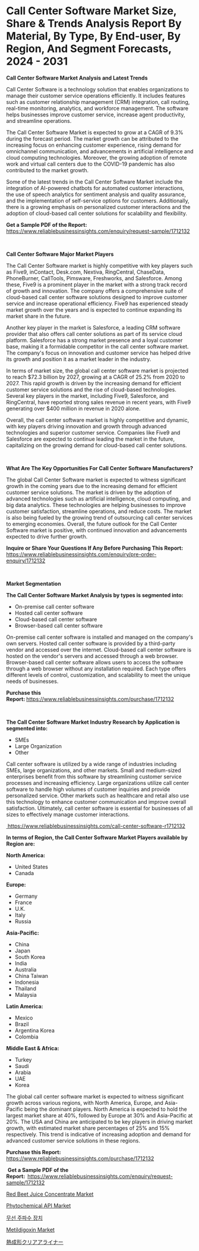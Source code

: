 <p><h1>Call Center Software Market Size, Share & Trends Analysis Report By Material, By Type, By End-user, By Region, And Segment Forecasts, 2024 - 2031</h1></p><p><strong>Call Center Software Market Analysis and Latest Trends</strong></p>
<p><p>Call Center Software is a technology solution that enables organizations to manage their customer service operations efficiently. It includes features such as customer relationship management (CRM) integration, call routing, real-time monitoring, analytics, and workforce management. The software helps businesses improve customer service, increase agent productivity, and streamline operations.</p><p>The Call Center Software Market is expected to grow at a CAGR of 9.3% during the forecast period. The market growth can be attributed to the increasing focus on enhancing customer experience, rising demand for omnichannel communication, and advancements in artificial intelligence and cloud computing technologies. Moreover, the growing adoption of remote work and virtual call centers due to the COVID-19 pandemic has also contributed to the market growth.</p><p>Some of the latest trends in the Call Center Software Market include the integration of AI-powered chatbots for automated customer interactions, the use of speech analytics for sentiment analysis and quality assurance, and the implementation of self-service options for customers. Additionally, there is a growing emphasis on personalized customer interactions and the adoption of cloud-based call center solutions for scalability and flexibility.</p></p>
<p><strong>Get a Sample PDF of the Report:&nbsp;</strong> <a href="https://www.reliablebusinessinsights.com/enquiry/request-sample/1712132">https://www.reliablebusinessinsights.com/enquiry/request-sample/1712132</a></p>
<p>&nbsp;</p>
<p><strong>Call Center Software Major Market Players</strong></p>
<p><p>The Call Center Software market is highly competitive with key players such as Five9, inContact, Desk.com, Nextiva, RingCentral, ChaseData, PhoneBurner, CallTools, Pimsware, Freshworks, and Salesforce. Among these, Five9 is a prominent player in the market with a strong track record of growth and innovation. The company offers a comprehensive suite of cloud-based call center software solutions designed to improve customer service and increase operational efficiency. Five9 has experienced steady market growth over the years and is expected to continue expanding its market share in the future.</p><p>Another key player in the market is Salesforce, a leading CRM software provider that also offers call center solutions as part of its service cloud platform. Salesforce has a strong market presence and a loyal customer base, making it a formidable competitor in the call center software market. The company's focus on innovation and customer service has helped drive its growth and position it as a market leader in the industry.</p><p>In terms of market size, the global call center software market is projected to reach $72.3 billion by 2027, growing at a CAGR of 25.2% from 2020 to 2027. This rapid growth is driven by the increasing demand for efficient customer service solutions and the rise of cloud-based technologies. Several key players in the market, including Five9, Salesforce, and RingCentral, have reported strong sales revenue in recent years, with Five9 generating over $400 million in revenue in 2020 alone.</p><p>Overall, the call center software market is highly competitive and dynamic, with key players driving innovation and growth through advanced technologies and superior customer service. Companies like Five9 and Salesforce are expected to continue leading the market in the future, capitalizing on the growing demand for cloud-based call center solutions.</p></p>
<p>&nbsp;</p>
<p><strong>What Are The Key Opportunities For Call Center Software Manufacturers?</strong></p>
<p><p>The global Call Center Software market is expected to witness significant growth in the coming years due to the increasing demand for efficient customer service solutions. The market is driven by the adoption of advanced technologies such as artificial intelligence, cloud computing, and big data analytics. These technologies are helping businesses to improve customer satisfaction, streamline operations, and reduce costs. The market is also being fueled by the growing trend of outsourcing call center services to emerging economies. Overall, the future outlook for the Call Center Software market is positive, with continued innovation and advancements expected to drive further growth.</p></p>
<p><strong>Inquire or Share Your Questions If Any Before Purchasing This Report:</strong> <a href="https://www.reliablebusinessinsights.com/enquiry/pre-order-enquiry/1712132">https://www.reliablebusinessinsights.com/enquiry/pre-order-enquiry/1712132</a></p>
<p>&nbsp;</p>
<p><strong>Market Segmentation</strong></p>
<p><strong>The Call Center Software Market Analysis by types is segmented into:</strong></p>
<p><ul><li>On-premise call center software</li><li>Hosted call center software</li><li>Cloud-based call center software</li><li>Browser-based call center software</li></ul></p>
<p><p>On-premise call center software is installed and managed on the company's own servers. Hosted call center software is provided by a third-party vendor and accessed over the internet. Cloud-based call center software is hosted on the vendor's servers and accessed through a web browser. Browser-based call center software allows users to access the software through a web browser without any installation required. Each type offers different levels of control, customization, and scalability to meet the unique needs of businesses.</p></p>
<p><strong>Purchase this Report:&nbsp;</strong><a href="https://www.reliablebusinessinsights.com/purchase/1712132">https://www.reliablebusinessinsights.com/purchase/1712132</a></p>
<p>&nbsp;</p>
<p><strong>The Call Center Software Market Industry Research by Application is segmented into:</strong></p>
<p><ul><li>SMEs</li><li>Large Organization</li><li>Other</li></ul></p>
<p><p>Call center software is utilized by a wide range of industries including SMEs, large organizations, and other markets. Small and medium-sized enterprises benefit from this software by streamlining customer service processes and increasing efficiency. Large organizations utilize call center software to handle high volumes of customer inquiries and provide personalized service. Other markets such as healthcare and retail also use this technology to enhance customer communication and improve overall satisfaction. Ultimately, call center software is essential for businesses of all sizes to effectively manage customer interactions.</p></p>
<p><a href="https://www.reliablebusinessinsights.com/call-center-software-r1712132">&nbsp;https://www.reliablebusinessinsights.com/call-center-software-r1712132</a></p>
<p><strong>In terms of Region, the Call Center Software Market Players available by Region are:</strong></p>
<p>
    <p> <strong> North America: </strong>
        <ul>
            <li>United States</li>
            <li>Canada</li>
        </ul>
        </p> 
    <p> <strong> Europe: </strong>
        <ul>
            <li>Germany</li>
            <li>France</li>
            <li>U.K.</li>
            <li>Italy</li>
            <li>Russia</li>
        </ul>
        </p> 
    <p> <strong> Asia-Pacific: </strong>
        <ul>
            <li>China</li>
            <li>Japan</li>
            <li>South Korea</li>
            <li>India</li>
            <li>Australia</li>
            <li>China Taiwan</li>
            <li>Indonesia</li>
            <li>Thailand</li>
            <li>Malaysia</li>
        </ul>
        </p> 
    <p> <strong> Latin America: </strong>
        <ul>
            <li>Mexico</li>
            <li>Brazil</li>
            <li>Argentina Korea</li>
            <li>Colombia</li>
        </ul>
        </p> 
    <p> <strong> Middle East & Africa: </strong>
        <ul>
            <li>Turkey</li>
            <li>Saudi</li>
            <li>Arabia</li>
            <li>UAE</li>
            <li>Korea</li>
        </ul>
    </p>
    </p>
<p><p>The global call center software market is expected to witness significant growth across various regions, with North America, Europe, and Asia-Pacific being the dominant players. North America is expected to hold the largest market share at 40%, followed by Europe at 30% and Asia-Pacific at 20%. The USA and China are anticipated to be key players in driving market growth, with estimated market share percentages of 25% and 15% respectively. This trend is indicative of increasing adoption and demand for advanced customer service solutions in these regions.</p></p>
<p><strong>Purchase this Report: </strong><a href="https://www.reliablebusinessinsights.com/purchase/1712132">https://www.reliablebusinessinsights.com/purchase/1712132</a></p>
<p>&nbsp;<strong>Get a Sample PDF of the Report:&nbsp;&nbsp;</strong><a href="https://www.reliablebusinessinsights.com/enquiry/request-sample/1712132">https://www.reliablebusinessinsights.com/enquiry/request-sample/1712132</a></p>
<p><strong></strong></p>
<p><p><a href="https://issuu.com/reportprime-2/docs/red-beet-juice-concentrate-market-size-2030.pptx">Red Beet Juice Concentrate Market</a></p><p><a href="https://github.com/jaidynmorantestelletmjzya/Market-Research-Report-List-3/blob/main/phytochemical-api-market.md">Phytochemical API Market</a></p><p><a href="https://github.com/TrevorKruvalis5678/Market-Research-Report-List-2/blob/main/2816610123736.md">무선 주파수 장치</a></p><p><a href="https://github.com/juniordelafrance/Market-Research-Report-List-3/blob/main/metildigoxin-market.md">Metildigoxin Market</a></p><p><a href="https://github.com/gfggqjbfys368009/Market-Research-Report-List-2/blob/main/3883467127160.md">熱成形クリアアライナー</a></p></p>